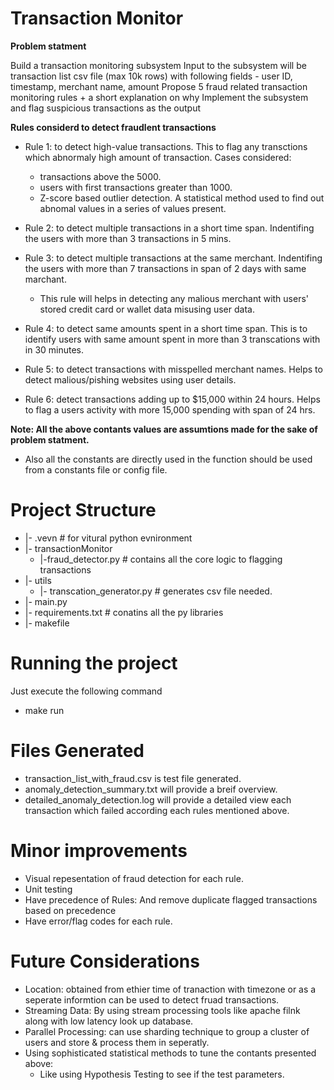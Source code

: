 # Transaction Monitor

**Problem statment**

Build a transaction monitoring subsystem 
Input to the subsystem will be transaction list csv file (max 10k rows) with following fields - user ID, timestamp, merchant name, amount 
Propose 5 fraud related transaction monitoring rules + a short explanation on why 
Implement the subsystem and flag suspicious transactions as the output

**Rules considerd to detect fraudlent transactions**

- Rule 1: to detect high-value transactions. This to flag any transctions which abnormaly high amount of transaction. Cases considered:
    - transactions above the 5000.
    - users with first transactions greater than 1000.
    - Z-score based outlier detection. A statistical method used to find out abnomal values in a series of values present.

- Rule 2: to detect multiple transactions in a short time span. Indentifing the users with more than 3 transactions in 5 mins.

- Rule 3: to detect multiple transactions at the same merchant. Indentifing the users with more than 7 transactions in span of 2 days with same marchant. 
    - This rule will helps in detecting any malious merchant with users' stored credit card or wallet data misusing user data.

- Rule 4: to detect same amounts spent in a short time span. This is to identify users with same amount spent in more than 3 transcations with in 30 minutes.

- Rule 5: to detect transactions with misspelled merchant names. Helps to detect malious/pishing websites using user details.

- Rule 6: detect transactions adding up to $15,000 within 24 hours. Helps to flag a users activity with more 15,000 spending with span of 24 hrs.


**Note: All the above contants values are assumtions made for the sake of problem statment.**
- Also all the constants are directly used in the function should be used from a constants file or config file.


# Project Structure

- |- .vevn # for vitural python evnironment
- |- transactionMonitor 
    - |-fraud_detector.py # contains all the core logic to flagging transactions
- |- utils
    - |- transcation_generator.py # generates csv file needed.
- |- main.py
- |- requirements.txt # conatins all the py libraries
- |- makefile

# Running the project
Just execute the following command
- make run

# Files Generated
- transaction_list_with_fraud.csv is test file generated.
- anomaly_detection_summary.txt will provide a breif overview.
- detailed_anomaly_detection.log will provide a detailed view each transaction which failed according each rules mentioned above.

# Minor improvements
- Visual repesentation of fraud detection for each rule.
- Unit testing
- Have precedence of Rules: And remove duplicate flagged transactions based on precedence
- Have error/flag codes for each rule.

# Future Considerations
-  Location: obtained from ethier time of tranaction with timezone or as a seperate informtion can be used to detect fruad transactions.
- Streaming Data: By using stream processing tools like apache filnk along with low latency look up database.
- Parallel Processing: can use sharding technique to group a cluster of users and store & process them in seperatly.
- Using sophisticated statistical methods to tune the contants presented above: 
    - Like using Hypothesis Testing to see if the test parameters.